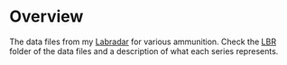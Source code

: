 # Overview

The data files from my  [Labradar](http://mylabradar.com) for various ammunition.  Check the [LBR](./LBR/index.md) folder of the data files and a description of what each series represents.



